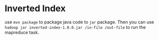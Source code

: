 # Inverted Index

use `mvn package` to package java code to `jar` package. Then you can use `hadoop jar inverted-index-1.0.0.jar /in-file /out-file` to run the mapreduce task.
